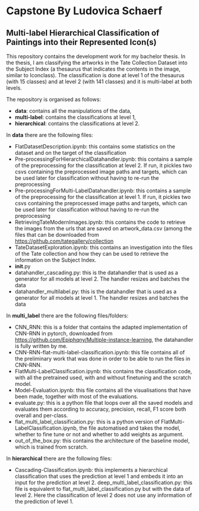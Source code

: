 # Capstone By Ludovica Schaerf

## Multi-label Hierarchical Classification of Paintings into their Represented Icon(s)

This repository contains the development work for my bachelor thesis.  In the thesis, I am classifying the artworks in the Tate Collection Dataset into the Subject Index (a thesaurus that indicates the contents in the image, similar to Iconclass). The classification is done at level 1 of the thesaurus (with 15 classes) and at level 2 (with 141 classes) and it is multi-label at both levels. 

The repository is organised as follows:
- **data**: contains all the manipulations of the data,
- **multi-label**: contains the classifications at level 1,
- **hierarchical**: contains the classifications at level 2. 

In **data** there are the following files:
- FlatDatasetDescription.ipynb: this contains some statistics on the dataset and on the target of the classification
- Pre-processingForHierarchicalDatahandler.ipynb: this contains a sample of the preprocessing for the classification at level 2. If run, it pickles two csvs containing the preprocessed image paths and targets, which can be used later for classification without having to re-run the preprocessing 
- Pre-processingForMulti-LabelDatahandler.ipynb: this contains a sample of the preprocessing for the classification at level 1. If run, it pickles two csvs containing the preprocessed image paths and targets, which can be used later for classification without having to re-run the preprocessing 
- RetrievingTateModernImages.ipynb: this contains the code to retrieve the images from the urls that are saved on artwork_data.csv (among the files that can be downloaded from https://github.com/tategallery/collection
- TateDatasetExploration.ipynb: this contains an investigation into the files of the Tate collection and how they can be used to retrieve the information on the Subject Index.
- __init__.py
- datahandler_cascading.py: this is the datahandler that is used as a generator for all models at level 2. The handler resizes and batches the data
- datahandler_multilabel.py: this is the datahandler that is used as a generator for all models at level 1. The handler resizes and batches the data

In **multi_label** there are the following files/folders:
- CNN_RNN: this is a folder that contains the adapted implementation of CNN-RNN in pytorch, downloaded from https://github.com/Epiphqny/Multiple-instance-learning, the datahandler is fully written by me.
- CNN-RNN-flat-multi-label-classification.ipynb: this file contains all of the preliminary work that was done in order to be able to run the files in CNN-RNN.
- FlatMulti-LabelClassification.ipynb: this contains the classification code, with all the pretrained used, with and without finetuning and the scratch model.
- Model-Evaluation.ipynb: this file contains all the visualisations that have been made, together with most of the evaluations.
- evaluate.py: this is a python file that loops over all the saved models and evaluates them according to accuracy, precision, recall, F1 score both overall and per-class.
- flat_multi_label_classification.py: this is a python version of FlatMulti-LabelClassification.ipynb, the file automatised and takes the model, whether to fine tune or not and whether to add weights as argument.
- out_of_the_box.py: this contains the architecture of the baseline model, which is trained from scratch.

In **hierarchical** there are the following files:
- Cascading-Classification.ipynb: this implements a hierarchical classification that uses the prediction at level 1 and embeds it into an input for the prediction at level 2.
deep_multi_label_classification.py: this file is equivalent to flat_multi_label_classification.py but with the data of level 2. Here the classification of level 2 does not use any information of the prediction of level 1.
